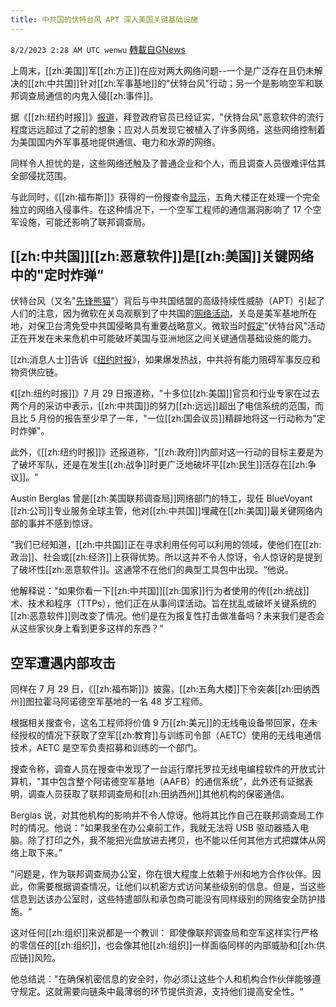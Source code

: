 ```yaml
---
title: 中共国的伏特台风 APT 深入美国关键基础设施
---
```

`8/2/2023 2:28 AM UTC wenwu` [轉載自GNews](https://gnews.org/articles/1510912)

上周末，[[zh:美国]]军[[zh:方正]]在应对两大网络问题--一个是广泛存在且仍未解决的[[zh:中共国]]针对[[zh:军事基地]]的"伏特台风"行动；另一个是影响空军和联邦调查局通信的内鬼入侵[[zh:事件]]。

据《[[zh:纽约时报]]》[报道](https://www.nytimes.com/2023/07/29/us/politics/china-malware-us-military-bases-taiwan.html)，拜登政府官员已经证实，"伏特台风"恶意软件的流行程度远远超过了之前的想象；应对人员发现它被植入了许多网络，这些网络控制着为美国国内外军事基地提供通信、电力和水源的网络。

同样令人担忧的是，这些网络还触及了普通企业和个人，而且调查人员很难评估其全部侵扰范围。

与此同时，《[[zh:福布斯]]》获得的一份搜查令[显示](https://www.forbes.com/sites/thomasbrewster/2023/07/29/exclusive-pentagon-suffers-critical-compromise-of-air-force-communications/?sh=26dfd6ac3198)，五角大楼正在处理一个完全独立的网络入侵事件。在这种情况下，一个空军工程师的通信漏洞影响了 17 个空军设施，可能还影响了联邦调查局。


## [[zh:中共国]][[zh:恶意软件]]是[[zh:美国]]关键网络中的"定时炸弹“
伏特台风（又名"[先锋熊猫](https://www.darkreading.com/cloud/china-volt-typhoon-apt-zoho-manageengine-fresh-cyberattacks)"）背后与中共国结盟的高级持续性威胁（APT）引起了人们的注意，因为微软在关岛观察到了中共国的[网络活动](https://www.darkreading.com/endpoint/-volt-typhoon-china-backed-apt-infiltrates-us-critical-infrastructure)，关岛是美军基地所在地，对保卫台湾免受中共国侵略具有重要战略意义。微软当时[假定](https://www.microsoft.com/en-us/security/blog/2023/05/24/volt-typhoon-targets-us-critical-infrastructure-with-living-off-the-land-techniques/)"伏特台风"活动正在开发在未来危机中可能破坏美国与亚洲地区之间关键通信基础设施的能力。

[[zh:消息人士]]告诉《[纽约时报](https://www.darkreading.com/ics-ot/volt-typhoon-breaks-fresh-ground-china-backed-cyber-campaigns)》，如果爆发热战，中共将有能力阻碍军事反应和物资供应链。

《[[zh:纽约时报]]》7 月 29 日报道称，"十多位[[zh:美国]]官员和行业专家在过去两个月的采访中表示，[[zh:中共国]]的努力[[zh:远远]]超出了电信系统的范围，而且比 5 月份的报告至少早了一年，"一位[[zh:国会议员]]精辟地将这一行动称为"定时炸弹"。

此外，《[[zh:纽约时报]]》还报道称，"[[zh:政府]]内部对这一行动的目标主要是为了破坏军队，还是在发生[[zh:战争]]时更广泛地破坏平[[zh:民生]]活存在[[zh:争议]]。"

Austin Berglas 曾是[[zh:美国联邦调查局]]网络部门的特工，现任 BlueVoyant [[zh:公司]]专业服务全球主管，他对[[zh:中共国]]埋藏在[[zh:美国]]最关键网络内部的事并不感到惊讶。

"我们已经知道，[[zh:中共国]]正在寻求利用任何可以利用的领域，使他们在[[zh:政治]]、社会或[[zh:经济]]上获得优势。所以这并不令人惊讶，令人惊讶的是提到了破坏性[[zh:恶意软件]]。这通常不在他们的典型工具包中出现。“他说。

他解释说："如果你看一下[[zh:中共国]][[zh:国家]]行为者使用的传[[zh:统战]]术、技术和程序（TTPs），他们正在从事间谍活动。旨在扰乱或破坏关键系统的[[zh:恶意软件]]则改变了情况。他们是在为报复性打击做准备吗？未来我们是否会从这些家伙身上看到更多这样的东西？“


## 空军遭遇内部攻击
同样在 7 月 29 日，《[[zh:福布斯]]》披露，[[zh:五角大楼]]下令突袭[[zh:田纳西州]]图拉霍马阿诺德空军基地的一名 48 岁工程师。

根据相关搜查令，这名工程师将价值 9 万[[zh:美元]]的无线电设备带回家，在未经授权的情况下获取了空军[[zh:教育]]与训练司令部（AETC）使用的无线电通信技术，AETC 是空军负责招募和训练的一个部门。

搜查令称，调查人员在搜查中发现了一台运行摩托罗拉无线电编程软件的开放式计算机，"其中包含整个阿诺德空军基地（AAFB）的通信系统"，此外还有证据表明，调查人员获取了联邦调查局和[[zh:田纳西州]]其他机构的保密通信。

Berglas 说，对其他机构的影响并不令人惊讶。他将其比作自己在联邦调查局工作时的情况。他说："如果我坐在办公桌前工作，我就无法将 USB 驱动器插入电脑。除了打印之外，我不能把光盘放进去拷贝，也不能以任何其他方式把媒体从网络上取下来。”

"问题是，作为联邦调查局办公室，你在很大程度上依赖于州和地方合作伙伴。因此，你需要根据调查情况，让他们以机密方式访问某些级别的信息。但是，当这些信息到达该办公室时，这些特遣部队和承包商可能没有同样级别的网络安全防护措施。“

这对任何[[zh:组织]]来说都是一个教训： 即使像联邦调查局和空军这样实行严格的零信任的[[zh:组织]]，也会像其他[[zh:组织]]一样面临同样的内部威胁和[[zh:供应链]]风险。

他总结说："在确保机密信息的安全时，你必须让这些个人和机构合作伙伴能够遵守规定。这就需要向链条中最薄弱的环节提供资源，支持他们提高安全性。“
